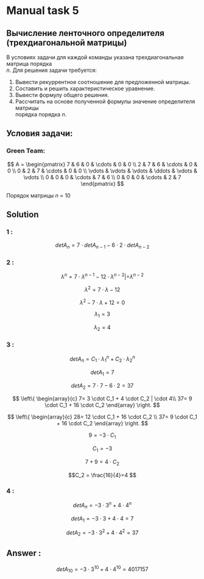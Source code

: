 
# Manual task 5
## Вычисление ленточного определителя (трехдиагональной матрицы)  
В условиях задачи для каждой команды указана трехдиагональная матрица порядка   
*n*. Для решения задачи требуется:  
1. Вывести рекуррентное соотношение для предложенной матрицы.  
2. Составить и решить характеристическое уравнение.  
3. Вывести формулу общего решения.  
4. Рассчитать на основе полученной формулы значение определителя матрицы   
порядка порядка *n*.  
## Условия задачи:   
  
### Green Team:    
  
$$      
A =       
 \begin{pmatrix}      
  7 & 6 & 0 & \cdots & 0 & 0 \\      
  2 & 7 & 6 & \cdots & 0 & 0 \\      
  0 & 2 & 7 & \cdots & 0 & 0 \\      
  \vdots  & \vdots & \vdots & \ddots & \vdots & \vdots  \\      
  0 & 0 & 0 & \cdots & 7 & 6 \\      
  0 & 0 & 0 & \cdots & 2 & 7       
 \end{pmatrix}      
$$  
  
Порядок матрицы *n* = 10

## Solution
### 1 : 

$$ det A_n = 7 \cdot det A_{n-1} - 6 \cdot 2 \cdot det A_{n-2}$$

### 2 :

$$ λ^n = 7 \cdot λ^{n-1} - 12 \cdot λ^{n-2} | ÷ λ^{n-2} $$

$$λ^2 = 7 \cdot λ - 12 $$

$$λ^2 - 7 \cdot λ + 12 = 0$$

$$λ_1=3 $$

$$λ_2=4$$ 

### 3 :

$$ det A_n = C_1 \cdot λ_1^n +  C_2 \cdot λ_2^n $$

$$ det A_1 = 7 $$

$$ det A_2 = 7 \cdot 7- 6 \cdot 2=37 $$

$$
\left\{ 
\begin{array}{c}
7= 3 \cdot C_1 +  4 \cdot C_2 | \cdot 4\\ 
37= 9 \cdot C_1 +  16 \cdot C_2 
\end{array}
\right. 
$$

$$
\left\{ 
\begin{array}{c}
28= 12 \cdot C_1 +  16 \cdot C_2 \\ 
37= 9 \cdot C_1 +  16 \cdot C_2 
\end{array}
\right. 
$$

$$ 9= -3 \cdot C_1 $$

$$ C_1 = -3 $$

$$ 7+9=4 \cdot C_2 $$

$$C_2 = \frac{16}{4}=4 $$

### 4 :

$$ det A_n = -3 \cdot 3^n + 4 \cdot 4^n$$

$$det A_1 = -3 \cdot 3 + 4 \cdot 4=7$$

$$det A_2 = -3 \cdot 3^2 + 4 \cdot 4^2=37$$

## Answer :

$$ det A_{10} = -3 \cdot 3^{10} + 4 \cdot 4^{10}=4017157 $$
